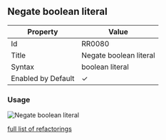 ## Negate boolean literal

| Property | Value |
| -------- | ----- |
| Id | RR0080 |
| Title | Negate boolean literal |
| Syntax | boolean literal |
| Enabled by Default | &#x2713; |

### Usage

![Negate boolean literal](../../images/refactorings/NegateBooleanLiteral.png)

[full list of refactorings](Refactorings.md)
